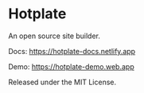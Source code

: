 # Hotplate

An open source site builder.

Docs: https://hotplate-docs.netlify.app

Demo: https://hotplate-demo.web.app

Released under the MIT License.
